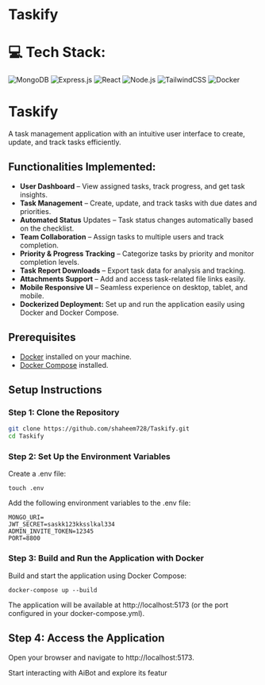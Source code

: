 # Taskify
# 💻 Tech Stack:
![MongoDB](https://img.shields.io/badge/mongodb-%2347A248.svg?style=for-the-badge&logo=mongodb&logoColor=white) ![Express.js](https://img.shields.io/badge/express.js-%23404d59.svg?style=for-the-badge&logo=express&logoColor=white)
![React](https://img.shields.io/badge/react-%2320232a.svg?style=for-the-badge&logo=react&logoColor=%2361DAFB) ![Node.js](https://img.shields.io/badge/node.js-%23339933.svg?style=for-the-badge&logo=node.js&logoColor=white)
![TailwindCSS](https://img.shields.io/badge/tailwindcss-%2338B2AC.svg?style=for-the-badge&logo=tailwindcss&logoColor=white) ![Docker](https://img.shields.io/badge/docker-%230db7ed.svg?style=for-the-badge&logo=docker&logoColor=white)


# Taskify

 A task management application with an intuitive user interface to create, update, and track tasks efficiently.

## Functionalities Implemented:

- **User Dashboard** – View assigned tasks, track progress, and get task insights.
- **Task Management** – Create, update, and track tasks with due dates and priorities.
- **Automated Status** Updates – Task status changes automatically based on the checklist.
- **Team Collaboration** – Assign tasks to multiple users and track completion.
- **Priority & Progress Tracking** – Categorize tasks by priority and monitor completion levels.
- **Task Report Downloads** – Export task data for analysis and tracking.
- **Attachments Support** – Add and access task-related file links easily.
- **Mobile Responsive UI** – Seamless experience on desktop, tablet, and mobile.
- **Dockerized Deployment:** Set up and run the application easily using Docker and Docker Compose.
## Prerequisites

- [Docker](https://www.docker.com/) installed on your machine.
- [Docker Compose](https://docs.docker.com/compose/) installed.

## Setup Instructions

### Step 1: Clone the Repository

```bash
git clone https://github.com/shaheem728/Taskify.git
cd Taskify
```
### Step 2: Set Up the Environment Variables

Create a .env file:
```
touch .env
```
Add the following environment variables to the .env file:
```
MONGO_URI=
JWT_SECRET=saskk123kksslkal334
ADMIN_INVITE_TOKEN=12345
PORT=8800
```

### Step 3: Build and Run the Application with Docker

Build and start the application using Docker Compose:
```
docker-compose up --build
```
The application will be available at http://localhost:5173 (or the port configured in your docker-compose.yml).

## Step 4: Access the Application
Open your browser and navigate to http://localhost:5173.

Start interacting with AiBot and explore its featur





